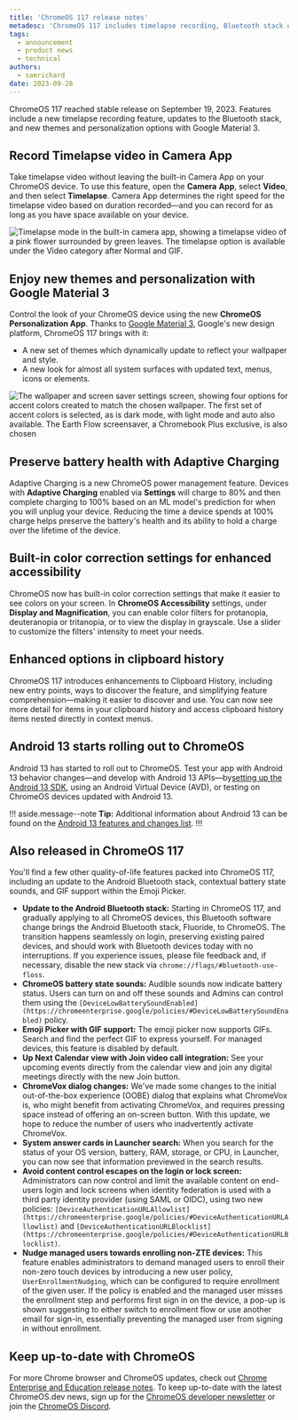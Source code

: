 ```yaml
---
title: 'ChromeOS 117 release notes'
metadesc: 'ChromeOS 117 includes timelapse recording, Bluetooth stack updates, and new themes and personalization.'
tags:
  - announcement
  - product news
  - technical
authors:
  - samrichard
date: 2023-09-28
---
```


ChromeOS 117 reached stable release on September 19, 2023. Features include a new timelapse recording feature, updates to the Bluetooth stack, and new themes and personalization options with Google Material 3.

## Record Timelapse video in Camera App

Take timelapse video without leaving the built-in Camera App on your ChromeOS device. To use this feature, open the **Camera** **App**, select **Video**, and then select **Timelapse**. Camera App determines the right speed for the timelapse video based on duration recorded—and you can record for as long as you have space available on your device.

![Timelapse mode in the built-in camera app, showing a timelapse video of a pink flower surrounded by green leaves. The timelapse option is available under the Video category after Normal and GIF.](ix://posts/m117/timelapse.png)

## Enjoy new themes and personalization with Google Material 3

Control the look of your ChromeOS device using the new **ChromeOS Personalization App**. Thanks to [Google Material 3](https://m3.material.io/), Google's new design platform, ChromeOS 117 brings with it:

- A new set of themes which dynamically update to reflect your wallpaper and style.
- A new look for almost all system surfaces with updated text, menus, icons or elements.

![The wallpaper and screen saver settings screen, showing four options for accent colors created to match the chosen wallpaper. The first set of accent colors is selected, as is dark mode, with light mode and auto also available. The Earth Flow screensaver, a Chromebook Plus exclusive, is also chosen](ix://posts/m117/personalization.png)

## Preserve battery health with Adaptive Charging

Adaptive Charging is a new ChromeOS power management feature. Devices with **Adaptive Charging** enabled via **Settings** will charge to 80% and then complete charging to 100% based on an ML model's prediction for when you will unplug your device. Reducing the time a device spends at 100% charge helps preserve the battery's health and its ability to hold a charge over the lifetime of the device.

## Built-in color correction settings for enhanced accessibility

ChromeOS now has built-in color correction settings that make it easier to see colors on your screen. In **ChromeOS Accessibility** settings, under **Display and Magnification**, you can enable color filters for protanopia, deuteranopia or tritanopia, or to view the display in grayscale. Use a slider to customize the filters' intensity to meet your needs.

## Enhanced options in clipboard history

ChromeOS 117 introduces enhancements to Clipboard History, including new entry points, ways to discover the feature, and simplifying feature comprehension—making it easier to discover and use. You can now see more detail for items in your clipboard history and access clipboard history items nested directly in context menus.

## Android 13 starts rolling out to ChromeOS

Android 13 has started to roll out to ChromeOS. Test your app with Android 13 behavior changes—and develop with Android 13 APIs—by[setting up the Android 13 SDK](https://developer.android.com/about/versions/13/setup-sdk), using an Android Virtual Device (AVD), or testing on ChromeOS devices updated with Android 13.

!!! aside.message--note
**Tip:** Additional information about Android 13 can be found on the [Android 13 features and changes list](https://developer.android.com/about/versions/13/summary).
!!!

## Also released in ChromeOS 117

You'll find a few other quality-of-life features packed into ChromeOS 117, including an update to the Android Bluetooth stack, contextual battery state sounds, and GIF support within the Emoji Picker.

- **Update to the Android Bluetooth stack:** Starting in ChromeOS 117, and gradually applying to all ChromeOS devices, this Bluetooth software change brings the Android Bluetooth stack, Fluoride, to ChromeOS. The transition happens seamlessly on login, preserving existing paired devices, and should work with Bluetooth devices today with no interruptions. If you experience issues, please file feedback and, if necessary, disable the new stack via `chrome://flags/#bluetooth-use-floss`.
- **ChromeOS battery state sounds:** Audible sounds now indicate battery status. Users can turn on and off these sounds and Admins can control them using the `[DeviceLowBatterySoundEnabled](https://chromeenterprise.google/policies/#DeviceLowBatterySoundEnabled)` policy.
- **Emoji Picker with GIF support:** The emoji picker now supports GIFs. Search and find the perfect GIF to express yourself. For managed devices, this feature is disabled by default.
- **Up Next Calendar view with Join video call integration:** See your upcoming events directly from the calendar view and join any digital meetings directly with the new Join button.
- **ChromeVox dialog changes:** We've made some changes to the initial out-of-the-box experience (OOBE) dialog that explains what ChromeVox is, who might benefit from activating ChromeVox, and requires pressing space instead of offering an on-screen button. With this update, we hope to reduce the number of users who inadvertently activate ChromeVox.
- **System answer cards in Launcher search:** When you search for the status of your OS version, battery, RAM, storage, or CPU, in Launcher, you can now see that information previewed in the search results.
- **Avoid content control escapes on the login or lock screen:** Administrators can now control and limit the available content on end-users login and lock screens when identity federation is used with a third party identity provider (using SAML or OIDC), using two new policies: `[DeviceAuthenticationURLAllowlist](https://chromeenterprise.google/policies/#DeviceAuthenticationURLAllowlist)` and `[DeviceAuthenticationURLBlocklist](https://chromeenterprise.google/policies/#DeviceAuthenticationURLBlocklist)`.
- **Nudge managed users towards enrolling non-ZTE devices:** This feature enables administrators to demand managed users to enroll their non-zero touch devices by introducing a new user policy, `UserEnrollmentNudging`, which can be configured to require enrollment of the given user. If the policy is enabled and the managed user misses the enrollment step and performs first sign in on the device, a pop-up is shown suggesting to either switch to enrollment flow or use another email for sign-in, essentially preventing the managed user from signing in without enrollment.

## Keep up-to-date with ChromeOS

For more Chrome browser and ChromeOS updates, check out [Chrome Enterprise and Education release notes](https://support.google.com/chrome/a/answer/7679408?hl=en&ref_topic=7679105&sjid=17790463155195284014-NA#). To keep up-to-date with the latest ChromeOS.dev news, sign up for the [ChromeOS developer newsletter](/{{locale.code}}/subscribe) or join the [ChromeOS Discord](/discord).
